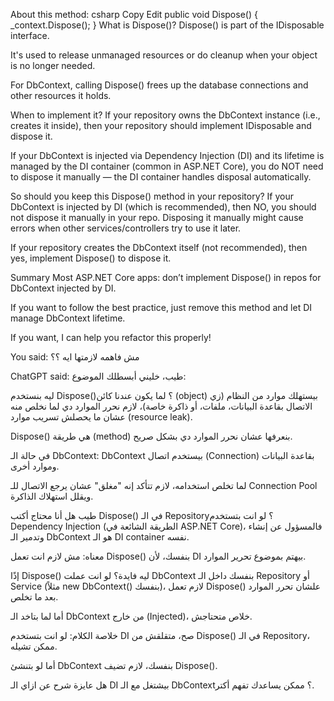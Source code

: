 About this method:
csharp
Copy
Edit
public void Dispose()
{
    _context.Dispose();
}
What is Dispose()?
Dispose() is part of the IDisposable interface.

It's used to release unmanaged resources or do cleanup when your object is no longer needed.

For DbContext, calling Dispose() frees up the database connections and other resources it holds.

When to implement it?
If your repository owns the DbContext instance (i.e., creates it inside), then your repository should implement IDisposable and dispose it.

If your DbContext is injected via Dependency Injection (DI) and its lifetime is managed by the DI container (common in ASP.NET Core), you do NOT need to dispose it manually — the DI container handles disposal automatically.

So should you keep this Dispose() method in your repository?
If your DbContext is injected by DI (which is recommended), then NO, you should not dispose it manually in your repo.
Disposing it manually might cause errors when other services/controllers try to use it later.

If your repository creates the DbContext itself (not recommended), then yes, implement Dispose() to dispose it.

Summary
Most ASP.NET Core apps: don’t implement Dispose() in repos for DbContext injected by DI.

If you want to follow the best practice, just remove this method and let DI manage DbContext lifetime.

If you want, I can help you refactor this properly!








You said:
مش فاهمه لازمتها ايه ؟؟


ChatGPT said:
طيب، خليني أبسطلك الموضوع:

ليه بنستخدم Dispose()؟
لما يكون عندنا كائن (object) بيستهلك موارد من النظام (زي الاتصال بقاعدة البيانات، ملفات، أو ذاكرة خاصة)، لازم نحرر الموارد دي لما نخلص منه عشان ما يحصلش تسريب موارد (resource leak).

Dispose() هي طريقة (method) بنعرفها عشان نحرر الموارد دي بشكل صريح.

في حالة الـ DbContext:
DbContext بيستخدم اتصال (Connection) بقاعدة البيانات وموارد أخرى.

لما تخلص استخدامه، لازم تتأكد إنه "مغلق" عشان يرجع الاتصال للـ Connection Pool ويقلل استهلاك الذاكرة.

طيب هل أنا محتاج أكتب Dispose() في الـ Repository؟
لو انت بتستخدم Dependency Injection (الطريقة الشائعة في ASP.NET Core)، فالمسؤول عن إنشاء وتدمير الـ DbContext هو الـ DI container نفسه.

معناه:
مش لازم انت تعمل Dispose() بنفسك، لأن DI بيهتم بموضوع تحرير الموارد.

إذًا Dispose() ليه فايدة؟
لو انت عملت DbContext بنفسك داخل الـ Repository أو Service (مثلاً new DbContext() بنفسك)، لازم تعمل Dispose() علشان تحرر الموارد بعد ما تخلص.

أما لما بتاخد الـ DbContext من خارج (Injected)، خلاص متحتاجش.

خلاصة الكلام:
لو انت بتستخدم DI صح، متقلقش من Dispose() في الـ Repository، ممكن تشيله.

أما لو بتنشئ DbContext بنفسك، لازم تضيف Dispose().

هل عايزة شرح عن ازاي الـ DI بيشتغل مع الـ DbContext؟ ممكن يساعدك تفهم أكتر.